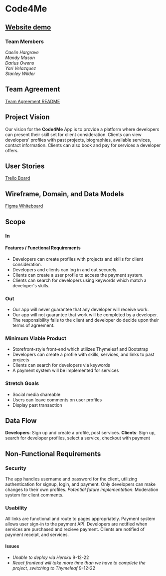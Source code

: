 # Code4Me

## [Website demo](https://code4me.herokuapp.com/)

### Team Members
*Caelin Hargrave*   
*Mandy Mason*   
*Darius Owens*   
*Yari Velazquez*   
*Stanley Wilder*   

## Team Agreement

[Team Agreement README](https://github.com/mnmason86/401-Midterm-Team-Agreement/blob/main/README.md)

## Project Vision

Our vision for the **Code4Me** App is to provide a platform where developers can present their skill set for client consideration. Clients can view developers' profiles with past projects, biographies, available services, contact information. Clients can also book and pay for services a developer offers. 

## User Stories

[Trello Board](https://trello.com/b/z3n43ytG/code4me)

## Wireframe, Domain, and Data Models

[Figma Whiteboard](https://www.figma.com/file/CBC2hhkoM7X1tF8JKH8KCi/Code4Me-Wireframe%2C-Domain-Model%2C-DB-Model?node-id=0%3A1)

## Scope
### In
#### Features / Functional Requirements
- Developers can create profiles with projects and skills for client consideration.
- Developers and clients can log in and out securely.
- Clients can create a user profile to access the payment system.
- Clients can search for developers using keywords which match a developer's skills.

### Out
- Our app will never guarantee that any developer will receive work.
- Our app will not guarantee that work will be completed by a developer. 
The responsibility falls to the client and developer do decide upon their terms of agreement.

### Minimum Viable Product
- Storefront-style front-end which utilizes Thymeleaf and Bootstrap
- Developers can create a profile with skills, services, and links to past projects
- Clients can search for developers via keywords
- A payment system will be implemented for services

### Stretch Goals
- Social media shareable
- Users can leave comments on user profiles
- Display past transaction

## Data Flow

**Developers**: Sign up and create a profile, post services.
**Clients**: Sign up, search for developer profiles, select a service, checkout with payment

## Non-Functional Requirements

### Security
The app handles username and password for the client, utilizing authentication for signup, login, and payment. Only developers can make changes to their own profiles. *Potential future implementation*: Moderation system for client comments.

### Usability
All links are functional and route to pages appropriately. Payment system allows user sign-in to the payment API. Developers are notified when services are purchased and recieve payment. Clients are notified of payment receipt, and services.

#### Issues
- *Unable to deploy via Heroku* 9-12-22
- *React frontend will take more time than we have to complete the project, switching to Thymeleaf* 9-12-22
